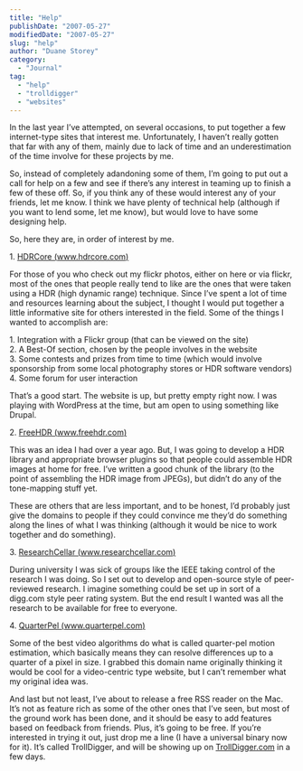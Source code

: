 ```yaml
---
title: "Help"
publishDate: "2007-05-27"
modifiedDate: "2007-05-27"
slug: "help"
author: "Duane Storey"
category:
  - "Journal"
tag:
  - "help"
  - "trolldigger"
  - "websites"
---
```


In the last year I’ve attempted, on several occasions, to put together a few internet-type sites that interest me. Unfortunately, I haven’t really gotten that far with any of them, mainly due to lack of time and an underestimation of the time involve for these projects by me.

So, instead of completely adandoning some of them, I’m going to put out a call for help on a few and see if there’s any interest in teaming up to finish a few of these off. So, if you think any of these would interest any of your friends, let me know. I think we have plenty of technical help (although if you want to lend some, let me know), but would love to have some designing help.

So, here they are, in order of interest by me.

1\. [HDRCore (www.hdrcore.com)](http://www.hdrcore.com)

For those of you who check out my flickr photos, either on here or via flickr, most of the ones that people really tend to like are the ones that were taken using a HDR (high dynamic range) technique. Since I’ve spent a lot of time and resources learning about the subject, I thought I would put together a little informative site for others interested in the field. Some of the things I wanted to accomplish are:

1\. Integration with a Flickr group (that can be viewed on the site)  
2\. A Best-Of section, chosen by the people involves in the website  
3\. Some contests and prizes from time to time (which would involve sponsorship from some local photography stores or HDR software vendors)  
4\. Some forum for user interaction

That’s a good start. The website is up, but pretty empty right now. I was playing with WordPress at the time, but am open to using something like Drupal.

2\. [FreeHDR (www.freehdr.com)](http://www.freehdr.com)

This was an idea I had over a year ago. But, I was going to develop a HDR library and appropriate browser plugins so that people could assemble HDR images at home for free. I’ve written a good chunk of the library (to the point of assembling the HDR image from JPEGs), but didn’t do any of the tone-mapping stuff yet.

These are others that are less important, and to be honest, I’d probably just give the domains to people if they could convince me they’d do something along the lines of what I was thinking (although it would be nice to work together and do something).

3\. [ResearchCellar (www.researchcellar.com)](http://www.researchcellar.com)

During university I was sick of groups like the IEEE taking control of the research I was doing. So I set out to develop and open-source style of peer-reviewed research. I imagine something could be set up in sort of a digg.com style peer rating system. But the end result I wanted was all the research to be available for free to everyone.

4\. [QuarterPel (www.quarterpel.com)](http://www.quarterpel.com)

Some of the best video algorithms do what is called quarter-pel motion estimation, which basically means they can resolve differences up to a quarter of a pixel in size. I grabbed this domain name originally thinking it would be cool for a video-centric type website, but I can’t remember what my original idea was.

And last but not least, I’ve about to release a free RSS reader on the Mac. It’s not as feature rich as some of the other ones that I’ve seen, but most of the ground work has been done, and it should be easy to add features based on feedback from friends. Plus, it’s going to be free. If you’re interested in trying it out, just drop me a line (I have a universal binary now for it). It’s called TrollDigger, and will be showing up on [TrollDigger.com](http://www.trolldigger.com) in a few days.